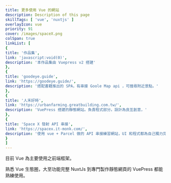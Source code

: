```yaml
---
title: 更多使用 Vue 的網站
description: Description of this page
skillTags: [ 'vue', 'nuxtjs' ]
overlayIcon: vue
priority: 91
cover: /images/spaceX.png
colSpan: true
linkList: [
{
title: '作品集',
link: 'javascript:void(0)',
description: '本作品集由 Vuepress v2 搭建'
},
{
title: 'goodeye.guide',
link: 'https://goodeye.guide/',
description: '搭配書籍推出的 SPA，有串接 Goole Map api ，可搜尋附近景點。'
},
{
title: '人禾好時',
link: 'https://urbanfarming.greatbuilding.com.tw/',
description: 'VuePress 搭建的靜態網站。負責程式部分。設計為良亙創意，'
},
{
title: 'Space X 發射 API 串接',
link: 'https://spacex.it-monk.com/',
description: '使用 vue + Parcel 做的 API 串接練習網站，UI 和程式都為自己獨力完成。'
}
]
---
```


目前 Vue 為主要使用之前端框架。

熟悉 Vue 生態圈，大至功能完整 NuxtJs 到專門製作靜態網頁的 VuePress 都能熟練使用。
